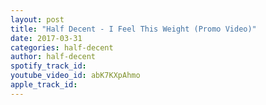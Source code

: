 ```yaml
---
layout: post
title: "Half Decent - I Feel This Weight (Promo Video)"
date: 2017-03-31
categories: half-decent
author: half-decent
spotify_track_id: 
youtube_video_id: abK7KXpAhmo
apple_track_id: 
---
```


